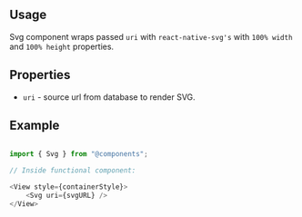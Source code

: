 ## Usage

Svg component wraps passed `uri` with `react-native-svg's` with `100% width` and `100% height` properties.

## Properties
* `uri` -  source url from database to render SVG.


## Example

```js 

import { Svg } from "@components";

// Inside functional component:

<View style={containerStyle}>
    <Svg uri={svgURL} />
</View>

```